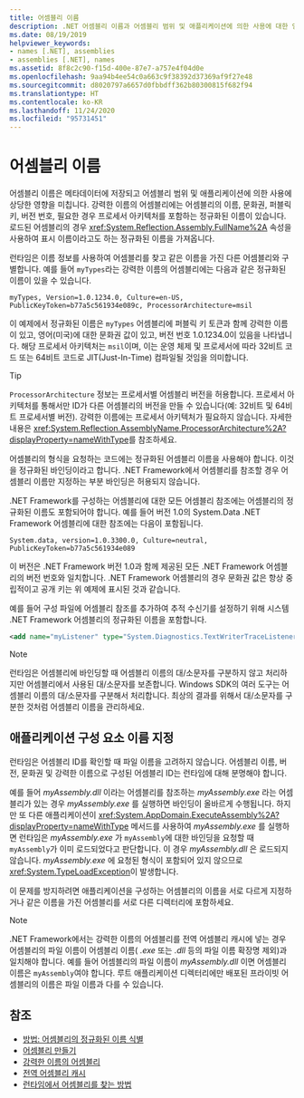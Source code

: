 ```yaml
---
title: 어셈블리 이름
description: .NET 어셈블리 이름과 어셈블리 범위 및 애플리케이션에 의한 사용에 대한 영향을 알아보고 FullName 속성에 대해 알아봅니다.
ms.date: 08/19/2019
helpviewer_keywords:
- names [.NET], assemblies
- assemblies [.NET], names
ms.assetid: 8f8c2c90-f15d-400e-87e7-a757e4f04d0e
ms.openlocfilehash: 9aa94b4ee54c0a663c9f38392d37369af9f27e48
ms.sourcegitcommit: d8020797a6657d0fbbdff362b80300815f682f94
ms.translationtype: HT
ms.contentlocale: ko-KR
ms.lasthandoff: 11/24/2020
ms.locfileid: "95731451"
---
```

# <a name="assembly-names"></a>어셈블리 이름

어셈블리 이름은 메타데이터에 저장되고 어셈블리 범위 및 애플리케이션에 의한 사용에 상당한 영향을 미칩니다. 강력한 이름의 어셈블리에는 어셈블리의 이름, 문화권, 퍼블릭 키, 버전 번호, 필요한 경우 프로세서 아키텍처를 포함하는 정규화된 이름이 있습니다. 로드된 어셈블리의 경우 <xref:System.Reflection.Assembly.FullName%2A> 속성을 사용하여 표시 이름이라고도 하는 정규화된 이름을 가져옵니다.

런타임은 이름 정보를 사용하여 어셈블리를 찾고 같은 이름을 가진 다른 어셈블리와 구별합니다. 예를 들어 `myTypes`라는 강력한 이름의 어셈블리에는 다음과 같은 정규화된 이름이 있을 수 있습니다.

```
myTypes, Version=1.0.1234.0, Culture=en-US, PublicKeyToken=b77a5c561934e089c, ProcessorArchitecture=msil
```

이 예제에서 정규화된 이름은 `myTypes` 어셈블리에 퍼블릭 키 토큰과 함께 강력한 이름이 있고, 영어(미국)에 대한 문화권 값이 있고, 버전 번호 1.0.1234.0이 있음을 나타냅니다. 해당 프로세서 아키텍처는 `msil`이며, 이는 운영 체제 및 프로세서에 따라 32비트 코드 또는 64비트 코드로 JIT(Just-In-Time) 컴파일될 것임을 의미합니다.

> [!TIP]
> `ProcessorArchitecture` 정보는 프로세서별 어셈블리 버전을 허용합니다. 프로세서 아키텍처를 통해서만 ID가 다른 어셈블리의 버전을 만들 수 있습니다(예: 32비트 및 64비트 프로세서별 버전). 강력한 이름에는 프로세서 아키텍처가 필요하지 않습니다. 자세한 내용은 <xref:System.Reflection.AssemblyName.ProcessorArchitecture%2A?displayProperty=nameWithType>를 참조하세요.

 어셈블리의 형식을 요청하는 코드에는 정규화된 어셈블리 이름을 사용해야 합니다. 이것을 정규화된 바인딩이라고 합니다. .NET Framework에서 어셈블리를 참조할 경우 어셈블리 이름만 지정하는 부분 바인딩은 허용되지 않습니다.

 .NET Framework를 구성하는 어셈블리에 대한 모든 어셈블리 참조에는 어셈블리의 정규화된 이름도 포함되어야 합니다. 예를 들어 버전 1.0의 System.Data .NET Framework 어셈블리에 대한 참조에는 다음이 포함됩니다.

```
System.data, version=1.0.3300.0, Culture=neutral, PublicKeyToken=b77a5c561934e089
```

이 버전은 .NET Framework 버전 1.0과 함께 제공된 모든 .NET Framework 어셈블리의 버전 번호와 일치합니다. .NET Framework 어셈블리의 경우 문화권 값은 항상 중립적이고 공개 키는 위 예제에 표시된 것과 같습니다.

 예를 들어 구성 파일에 어셈블리 참조를 추가하여 추적 수신기를 설정하기 위해 시스템 .NET Framework 어셈블리의 정규화된 이름을 포함합니다.

```xml
<add name="myListener" type="System.Diagnostics.TextWriterTraceListener, System, Version=1.0.3300.0, Culture=neutral, PublicKeyToken=b77a5c561934e089" initializeData="c:\myListener.log" />
```

> [!NOTE]
> 런타임은 어셈블리에 바인딩할 때 어셈블리 이름의 대/소문자를 구분하지 않고 처리하지만 어셈블리에서 사용된 대/소문자를 보존합니다. Windows SDK의 여러 도구는 어셈블리 이름의 대/소문자를 구분해서 처리합니다. 최상의 결과를 위해서 대/소문자를 구분한 것처럼 어셈블리 이름을 관리하세요.

## <a name="name-application-components"></a>애플리케이션 구성 요소 이름 지정

 런타임은 어셈블리 ID를 확인할 때 파일 이름을 고려하지 않습니다. 어셈블리 이름, 버전, 문화권 및 강력한 이름으로 구성된 어셈블리 ID는 런타임에 대해 분명해야 합니다.

 예를 들어 *myAssembly.dll* 이라는 어셈블리를 참조하는 *myAssembly.exe* 라는 어셈블리가 있는 경우 *myAssembly.exe* 를 실행하면 바인딩이 올바르게 수행됩니다. 하지만 또 다른 애플리케이션이 <xref:System.AppDomain.ExecuteAssembly%2A?displayProperty=nameWithType> 메서드를 사용하여 *myAssembly.exe* 를 실행하면 런타임은 *myAssembly.exe* 가 `myAssembly`에 대한 바인딩을 요청할 때 `myAssembly`가 이미 로드되었다고 판단합니다. 이 경우 *myAssembly.dll* 은 로드되지 않습니다. *myAssembly.exe* 에 요청된 형식이 포함되어 있지 않으므로 <xref:System.TypeLoadException>이 발생합니다.

 이 문제를 방지하려면 애플리케이션을 구성하는 어셈블리의 이름을 서로 다르게 지정하거나 같은 이름을 가진 어셈블리를 서로 다른 디렉터리에 포함하세요.

> [!NOTE]
> .NET Framework에서는 강력한 이름의 어셈블리를 전역 어셈블리 캐시에 넣는 경우 어셈블리의 파일 이름이 어셈블리 이름( *.exe* 또는 *.dll* 등의 파일 이름 확장명 제외)과 일치해야 합니다. 예를 들어 어셈블리의 파일 이름이 *myAssembly.dll* 이면 어셈블리 이름은 `myAssembly`여야 합니다. 루트 애플리케이션 디렉터리에만 배포된 프라이빗 어셈블리의 이름은 파일 이름과 다를 수 있습니다.

## <a name="see-also"></a>참조

- [방법: 어셈블리의 정규화된 이름 식별](find-fully-qualified-name.md)
- [어셈블리 만들기](create.md)
- [강력한 이름의 어셈블리](strong-named.md)
- [전역 어셈블리 캐시](../../framework/app-domains/gac.md)
- [런타임에서 어셈블리를 찾는 방법](../../framework/deployment/how-the-runtime-locates-assemblies.md)
